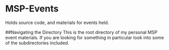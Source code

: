 # MSP-Events
Holds source code, and materials for events held.

##Navigating the Directory
This is the root directory of my personal MSP event materials. If you are looking for something in particular look into some of the subdirectories included. 


